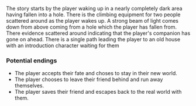 The story starts by the player waking up in a nearly completely dark area having fallen into a hole. There is the climbing equipment for two people scattered around as the player wakes up. A strong beam of light comes down from above coming from a hole which the player has fallen from. There evidence scattered around indicating that the player's companion has gone on ahead. There is a single path leading the player to an old house with an introduction character waiting for them

### Potential endings
- The player accepts their fate and choses to stay in their new world.
- The player chooses to leave their friend behind and run away themselves.
- The player saves their friend and escapes back to the real world with them.